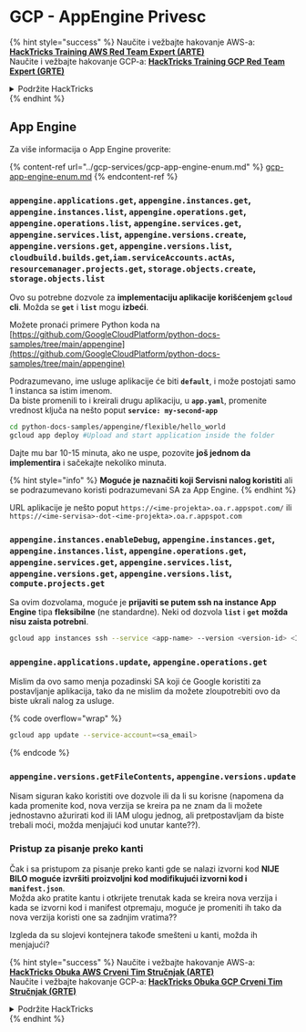 # GCP - AppEngine Privesc

{% hint style="success" %}
Naučite i vežbajte hakovanje AWS-a: <img src="/.gitbook/assets/image.png" alt="" data-size="line">[**HackTricks Training AWS Red Team Expert (ARTE)**](https://training.hacktricks.xyz/courses/arte)<img src="/.gitbook/assets/image.png" alt="" data-size="line">\
Naučite i vežbajte hakovanje GCP-a: <img src="/.gitbook/assets/image (2).png" alt="" data-size="line">[**HackTricks Training GCP Red Team Expert (GRTE)**<img src="/.gitbook/assets/image (2).png" alt="" data-size="line">](https://training.hacktricks.xyz/courses/grte)

<details>

<summary>Podržite HackTricks</summary>

* Proverite [**planove pretplate**](https://github.com/sponsors/carlospolop)!
* **Pridružite se** 💬 [**Discord grupi**](https://discord.gg/hRep4RUj7f) ili [**telegram grupi**](https://t.me/peass) ili nas **pratite** na **Twitteru** 🐦 [**@hacktricks\_live**](https://twitter.com/hacktricks\_live)**.**
* **Podelite hakovanje trikova slanjem PR-ova na** [**HackTricks**](https://github.com/carlospolop/hacktricks) i [**HackTricks Cloud**](https://github.com/carlospolop/hacktricks-cloud) github repozitorijume.

</details>
{% endhint %}

## App Engine

Za više informacija o App Engine proverite:

{% content-ref url="../gcp-services/gcp-app-engine-enum.md" %}
[gcp-app-engine-enum.md](../gcp-services/gcp-app-engine-enum.md)
{% endcontent-ref %}

### `appengine.applications.get`, `appengine.instances.get`, `appengine.instances.list`, `appengine.operations.get`, `appengine.operations.list`, `appengine.services.get`, `appengine.services.list`, `appengine.versions.create`, `appengine.versions.get`, `appengine.versions.list`, `cloudbuild.builds.get`,`iam.serviceAccounts.actAs`, `resourcemanager.projects.get`, `storage.objects.create`, `storage.objects.list`

Ovo su potrebne dozvole za **implementaciju aplikacije korišćenjem `gcloud` cli**. Možda se **`get`** i **`list`** mogu **izbeći**.

Možete pronaći primere Python koda na [https://github.com/GoogleCloudPlatform/python-docs-samples/tree/main/appengine](https://github.com/GoogleCloudPlatform/python-docs-samples/tree/main/appengine)

Podrazumevano, ime usluge aplikacije će biti **`default`**, i može postojati samo 1 instanca sa istim imenom.\
Da biste promenili to i kreirali drugu aplikaciju, u **`app.yaml`**, promenite vrednost ključa na nešto poput **`service: my-second-app`**
```bash
cd python-docs-samples/appengine/flexible/hello_world
gcloud app deploy #Upload and start application inside the folder
```
Dajte mu bar 10-15 minuta, ako ne uspe, pozovite **još jednom da implementira** i sačekajte nekoliko minuta.

{% hint style="info" %}
**Moguće je naznačiti koji Servisni nalog koristiti** ali se podrazumevano koristi podrazumevani SA za App Engine.
{% endhint %}

URL aplikacije je nešto poput `https://<ime-projekta>.oa.r.appspot.com/` ili `https://<ime-servisa>-dot-<ime-projekta>.oa.r.appspot.com`

### `appengine.instances.enableDebug`, `appengine.instances.get`, `appengine.instances.list`, `appengine.operations.get`, `appengine.services.get`, `appengine.services.list`, `appengine.versions.get`, `appengine.versions.list`, `compute.projects.get`

Sa ovim dozvolama, moguće je **prijaviti se putem ssh na instance App Engine** tipa **fleksibilne** (ne standardne). Neki od dozvola **`list`** i **`get`** **možda nisu zaista potrebni**.
```bash
gcloud app instances ssh --service <app-name> --version <version-id> <ID>
```
### `appengine.applications.update`, `appengine.operations.get`

Mislim da ovo samo menja pozadinski SA koji će Google koristiti za postavljanje aplikacija, tako da ne mislim da možete zloupotrebiti ovo da biste ukrali nalog za usluge.

{% code overflow="wrap" %}
```bash
gcloud app update --service-account=<sa_email>
```
{% endcode %}

### `appengine.versions.getFileContents`, `appengine.versions.update`

Nisam siguran kako koristiti ove dozvole ili da li su korisne (napomena da kada promenite kod, nova verzija se kreira pa ne znam da li možete jednostavno ažurirati kod ili IAM ulogu jednog, ali pretpostavljam da biste trebali moći, možda menjajući kod unutar kante??).

### Pristup za pisanje preko kanti

Čak i sa pristupom za pisanje preko kanti gde se nalazi izvorni kod **NIJE BILO moguće izvršiti proizvoljni kod modifikujući izvorni kod i `manifest.json`**.\
Možda ako pratite kantu i otkrijete trenutak kada se kreira nova verzija i kada se izvorni kod i manifest otpremaju, moguće je promeniti ih tako da nova verzija koristi one sa zadnjim vratima??

Izgleda da su slojevi kontejnera takođe smešteni u kanti, možda ih menjajući?

{% hint style="success" %}
Naučite i vežbajte hakovanje AWS-a:<img src="/.gitbook/assets/image.png" alt="" data-size="line">[**HackTricks Obuka AWS Crveni Tim Stručnjak (ARTE)**](https://training.hacktricks.xyz/courses/arte)<img src="/.gitbook/assets/image.png" alt="" data-size="line">\
Naučite i vežbajte hakovanje GCP-a: <img src="/.gitbook/assets/image (2).png" alt="" data-size="line">[**HackTricks Obuka GCP Crveni Tim Stručnjak (GRTE)**<img src="/.gitbook/assets/image (2).png" alt="" data-size="line">](https://training.hacktricks.xyz/courses/grte)

<details>

<summary>Podržite HackTricks</summary>

* Proverite [**planove pretplate**](https://github.com/sponsors/carlospolop)!
* **Pridružite se** 💬 [**Discord grupi**](https://discord.gg/hRep4RUj7f) ili [**telegram grupi**](https://t.me/peass) ili **pratite** nas na **Twitteru** 🐦 [**@hacktricks\_live**](https://twitter.com/hacktricks\_live)**.**
* **Podelite hakovanje trikova podnošenjem PR-ova na** [**HackTricks**](https://github.com/carlospolop/hacktricks) i [**HackTricks Cloud**](https://github.com/carlospolop/hacktricks-cloud) github repozitorijumima.

</details>
{% endhint %}
